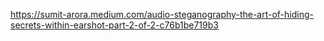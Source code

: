 https://sumit-arora.medium.com/audio-steganography-the-art-of-hiding-secrets-within-earshot-part-2-of-2-c76b1be719b3